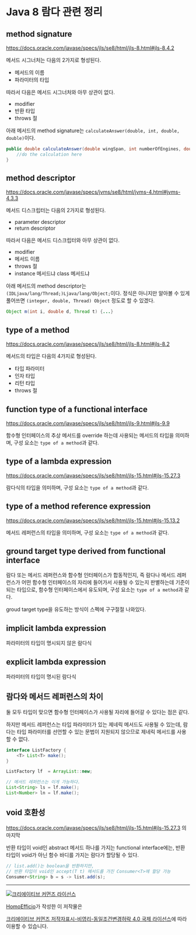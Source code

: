 # Java 8 람다 관련 정리

## method signature

https://docs.oracle.com/javase/specs/jls/se8/html/jls-8.html#jls-8.4.2

메서드 시그너처는 다음의 2가지로 형성된다.

- 메서드의 이름
- 파라미터의 타입


따라서 다음은 메서드 시그너처와 아무 상관이 없다.

- modifier
- 반환 타입
- throws 절

아래 메서드의 method signature는 `calculateAnswer(double, int, double, double)`이다.
    
```java        
public double calculateAnswer(double wingSpan, int numberOfEngines, double length, double grossTons) {
    //do the calculation here
}
```

## method descriptor

https://docs.oracle.com/javase/specs/jvms/se8/html/jvms-4.html#jvms-4.3.3

메서드 디스크립터는 다음의 2가지로 형성된다.

- parameter descriptor
- return descriptor

따라서 다음은 메서드 디스크립터와 아무 상관이 없다.

- modifier
- 메서드 이름
- throws 절
- instance 메서드냐 class 메서드냐

아래 메서드의 method descriptor는 `(IDLjava/lang/Thread;)Ljava/lang/Object;`이다. 정식은 아니지만 알아볼 수 있게 풀어쓰면 `(integer, double, Thread) Object` 정도로 할 수 있겠다.

```java
Object m(int i, double d, Thread t) {...}
```

## type of a method

https://docs.oracle.com/javase/specs/jls/se8/html/jls-8.html#jls-8.2

메서드의 타입은 다음의 4가지로 형성된다.

- 타입 파라미터
- 인자 타입
- 리턴 타입
- throws 절

## function type of a functional interface

https://docs.oracle.com/javase/specs/jls/se8/html/jls-9.html#jls-9.9

함수형 인터페이스의 추상 메서드를 override 하는데 사용되는 메서드의 타입을 의미하며, 구성 요소는 `type of a method`과 같다.

## type of a lambda expression

https://docs.oracle.com/javase/specs/jls/se8/html/jls-15.html#jls-15.27.3

람다식의 타입을 의미하며, 구성 요소는 `type of a method`과 같다.

## type of a method reference expression

https://docs.oracle.com/javase/specs/jls/se8/html/jls-15.html#jls-15.13.2

메서드 레퍼런스의 타입을 의미하며, 구성 요소는 `type of a method`과 같다.

## ground target type derived from functional interface

람다 또는 메서드 레퍼런스와 함수형 인터페이스가 합동적인지, 즉 람다나 메서드 레퍼런스가 어떤 함수형 인터페이스의 자리에 들어가서 사용될 수 있는지 판별하는데 기준이 되는 타입으로, 함수형 인터페이스에서 유도되며, 구성 요소는 `type of a method`과 같다.

groud target type을 유도하는 방식이 스펙에 구구절절 나와있다.

## implicit lambda expression

파라미터의 타입이 명시되지 않은 람다식

## explicit lambda expression

파라미터의 타입이 명시된 람다식

## 람다와 메서드 레퍼런스의 차이

둘 모두 타입이 맞으면 함수형 인터페이스가 사용될 자리에 들어갈 수 있다는 점은 같다.

하지만 메서드 레퍼런스는 타입 파라미터가 있는 제네릭 메서드도 사용될 수 있는데, 람다는 타입 파라미터를 선언할 수 있는 문법이 지원되지 않으므로 제네릭 메서드를 사용할 수 없다.

```java
interface ListFactory {
    <T> List<T> make();
}

ListFactory lf  = ArrayList::new;

// 메서드 레퍼런스는 이게 가능하다.
List<String> ls = lf.make();
List<Number> ln = lf.make();
``` 

## void 호환성

https://docs.oracle.com/javase/specs/jls/se8/html/jls-15.html#jls-15.27.3 의 마지막

반환 타입이 void인 abstract 메서드 하나를 가지는 functional interface에는,
반환 타입이 void가 아닌 함수 바디를 가지는 람다가 할당될 수 있다.

```java
// list.add()는 boolean을 반환하지만,
// 반환 타입이 void인 accept(T t) 메서드를 가진 Consumer<T>에 할당 가능
Consumer<String> b = s -> list.add(s);   
```

----
<a rel="license" href="http://creativecommons.org/licenses/by-nc-sa/4.0/"><img alt="크리에이티브 커먼즈 라이선스" style="border-width:0" src="https://i.creativecommons.org/l/by-nc-sa/4.0/88x31.png" /></a>

<a href='https://www.facebook.com/hanmomhanda' target='_blank'>HomoEfficio</a>가 작성한 이 저작물은

<a rel="license" href="http://creativecommons.org/licenses/by-nc-sa/4.0/">크리에이티브 커먼즈 저작자표시-비영리-동일조건변경허락 4.0 국제 라이선스</a>에 따라 이용할 수 있습니다.
